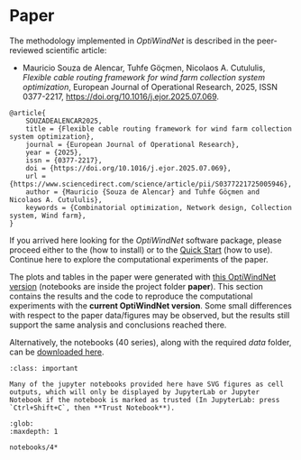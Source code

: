 # Paper

The methodology implemented in *OptiWindNet* is described in the peer-reviewed scientific article:
- Mauricio Souza de Alencar, Tuhfe Göçmen, Nicolaos A. Cutululis,
_Flexible cable routing framework for wind farm collection system optimization_,
European Journal of Operational Research,
2025, ISSN 0377-2217, <https://doi.org/10.1016/j.ejor.2025.07.069>.

```{code-block} bib
@article{
    SOUZADEALENCAR2025,
    title = {Flexible cable routing framework for wind farm collection system optimization},
    journal = {European Journal of Operational Research},
    year = {2025},
    issn = {0377-2217},
    doi = {https://doi.org/10.1016/j.ejor.2025.07.069},
    url = {https://www.sciencedirect.com/science/article/pii/S0377221725005946},
    author = {Mauricio {Souza de Alencar} and Tuhfe Göçmen and Nicolaos A. Cutululis},
    keywords = {Combinatorial optimization, Network design, Collection system, Wind farm},
}
```

If you arrived here looking for the *OptiWindNet* software package, please proceed either to the [](setup.md) (how to install) or to the [Quick Start](notebooks/quickstart_high) (how to use). Continue here to explore the computational experiments of the paper.

The plots and tables in the paper were generated with [this OptiWindNet version](https://gitlab.windenergy.dtu.dk/TOPFARM/OptiWindNet/-/tree/cf8420fd1f5ef64e089c9d96012789eaaf0b4e86) (notebooks are inside the project folder **paper**). This section contains the results and the code to reproduce the computational experiments with the **current OptiWindNet version**. Some small differences with respect to the paper data/figures may be observed, but the results still support the same analysis and conclusions reached there. 

Alternatively, the notebooks (40 series), along with the required *data* folder, can be [downloaded here](https://gitlab.windenergy.dtu.dk/TOPFARM/OptiWindNet/-/tree/main/docs/notebooks/).

```{admonition} Important
:class: important

Many of the jupyter notebooks provided here have SVG figures as cell outputs, which will only be displayed by JupyterLab or Jupyter Notebook if the notebook is marked as trusted (In JupyterLab: press `Ctrl+Shift+C`, then **Trust Notebook**).
```

```{toctree}
:glob:
:maxdepth: 1

notebooks/4*
```
